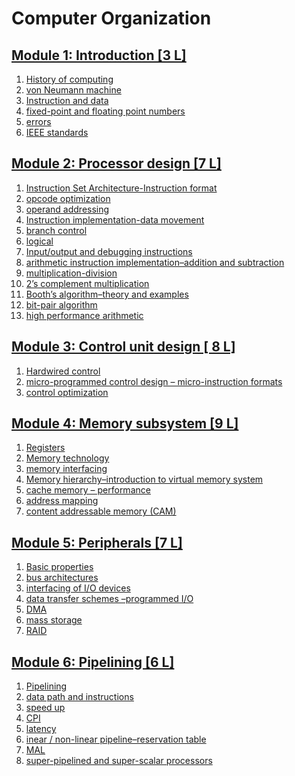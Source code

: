 # Computer Organization
## [Module 1: Introduction \[3 L\]]()
1. [History of computing]()
1. [von Neumann machine]()
1. [Instruction and data]()
1. [fixed-point and floating point numbers]()
1. [errors]()
1. [IEEE standards]()
## [Module 2: Processor design \[7 L\]]()
1. [Instruction Set Architecture-Instruction format]()
1. [opcode optimization]()
1. [operand addressing]()
1. [Instruction implementation-data movement]()
1. [branch control]()
1. [logical]()
1. [Input/output and debugging instructions]()
1. [arithmetic instruction implementation–addition and subtraction]()
1. [multiplication-division]()
1. [2’s complement multiplication]()
1. [Booth’s algorithm–theory and examples]()
1. [bit-pair algorithm]()
1. [high performance arithmetic]()
## [Module 3: Control unit design \[ 8 L\]]()
1. [Hardwired control]()
1. [micro-programmed control design – micro-instruction formats]()
1. [control optimization]()
## [Module 4: Memory subsystem \[9 L\]]()
1. [Registers]()
1. [Memory technology]()
1. [memory interfacing]()
1. [Memory hierarchy–introduction to virtual memory system]()
1. [cache memory – performance]()
1. [address mapping]()
1. [content addressable memory (CAM)]()
## [Module 5: Peripherals \[7 L\]]()
1. [Basic properties]()
1. [bus architectures]()
1. [interfacing of I/O devices]()
1. [data transfer schemes –programmed I/O]()
1. [DMA]()
1. [mass storage]()
1. [RAID]()
## [Module 6: Pipelining \[6 L\]]()
1. [Pipelining]()
1. [data path and instructions]()
1. [speed up]()
1. [CPI]()
1. [latency]()
1. [inear / non-linear pipeline–reservation table]()
1. [MAL]()
1. [super-pipelined and super-scalar processors]()
